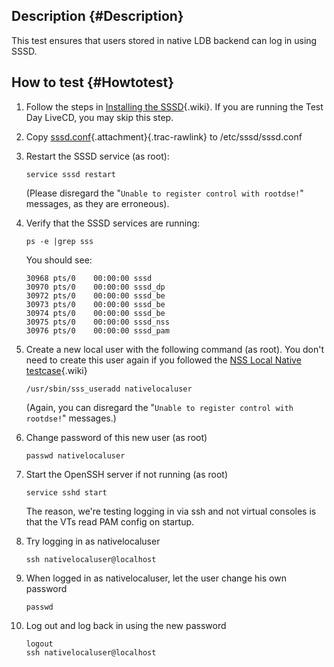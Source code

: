 Description {#Description}
-----------

This test ensures that users stored in native LDB backend can log in
using SSSD.

How to test {#Howtotest}
-----------

1.  Follow the steps in [Installing the
    SSSD](https://docs.pagure.org/sssd-test2/Fedora_11_Test_Day/Installation.html){.wiki}.
    If you are running the Test Day LiveCD, you may skip this step.
2.  Copy
    [sssd.conf](https://fedorahosted.org/sssd/attachment/wiki/Fedora_11_Test_Day/sssd.conf "Attachment 'sssd.conf' in Fedora_11_Test_Day"){.attachment}[​](https://fedorahosted.org/sssd/raw-attachment/wiki/Fedora_11_Test_Day/sssd.conf "Download"){.trac-rawlink}
    to /etc/sssd/sssd.conf
3.  Restart the SSSD service (as root):

    ``` {.wiki}
    service sssd restart
    ```

    (Please disregard the "`Unable to register control with rootdse!`"
    messages, as they are erroneous).

4.  Verify that the SSSD services are running:

    ``` {.wiki}
    ps -e |grep sss
    ```

    You should see:

    ``` {.wiki}
    30968 pts/0    00:00:00 sssd
    30970 pts/0    00:00:00 sssd_dp
    30972 pts/0    00:00:00 sssd_be
    30973 pts/0    00:00:00 sssd_be
    30974 pts/0    00:00:00 sssd_be
    30975 pts/0    00:00:00 sssd_nss
    30976 pts/0    00:00:00 sssd_pam
    ```

5.  Create a new local user with the following command (as root). You
    don't need to create this user again if you followed the [NSS Local
    Native
    testcase](https://docs.pagure.org/sssd-test2/Fedora_11_Test_Day/NSS_Local_Native.html){.wiki}

    ``` {.wiki}
    /usr/sbin/sss_useradd nativelocaluser
    ```

    (Again, you can disregard the
    "`Unable to register control with rootdse!`" messages.)

6.  Change password of this new user (as root)

    ``` {.wiki}
    passwd nativelocaluser
    ```

7.  Start the OpenSSH server if not running (as root)

    ``` {.wiki}
    service sshd start
    ```

    The reason, we're testing logging in via ssh and not virtual
    consoles is that the VTs read PAM config on startup.

8.  Try logging in as nativelocaluser

    ``` {.wiki}
    ssh nativelocaluser@localhost
    ```

9.  When logged in as nativelocaluser, let the user change his own
    password

    ``` {.wiki}
    passwd
    ```

10. Log out and log back in using the new password

    ``` {.wiki}
    logout
    ssh nativelocaluser@localhost
    ```


